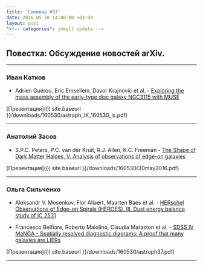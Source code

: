 ```yaml
---
title: 'Семинар #37'
date: 2016-05-30 14:00:00 +03:00
layout: post
"<!-- categories": jekyll update -->
---
```


## Повестка: Обсуждение новостей arXiv.

***

### Иван Катков

- Adrien Guérou, Eric Emsellem, Davor Krajnović et al. - [Exploring the mass assembly of the early-type disc galaxy NGC3115 with MUSE](https://arxiv.org/abs/1605.07667)

[Презентация]({{ site.baseurl }}/downloads/160530/astroph_IK_160530_ls.pdf)

***

### Анатолий Засов

- S.P.C. Peters, P.C. van der Kruit, R.J. Allen, K.C. Freeman - [The Shape of Dark Matter Haloes, V. Analysis of observations of edge-on galaxies](https://arxiv.org/abs/1605.08209)


[Презентация]({{ site.baseurl }}/downloads/160530/30may2016.pdf)

***

### Ольга Сильченко

- Aleksandr V. Mosenkov, Flor Allaert, Maarten Baes et al. - [HERschel Observations of Edge-on Spirals (HEROES). III. Dust energy balance study of IC 2531](https://arxiv.org/abs/1605.06239)

- Francesco Belfiore, Roberto Maiolino, Claudia Maraston et al. - [SDSS IV MaNGA - Spatially resolved diagnostic diagrams: A proof that many galaxies are LIERs](https://arxiv.org/abs/1605.07189)


[Презентация]({{ site.baseurl }}/downloads/160530/astroph37.pdf)

***